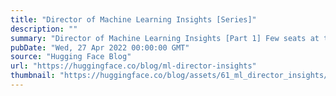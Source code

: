 ```yaml
---
title: "Director of Machine Learning Insights [Series]"
description: ""
summary: "Director of Machine Learning Insights [Part 1] Few seats at the Machine Learning table span both tec..."
pubDate: "Wed, 27 Apr 2022 00:00:00 GMT"
source: "Hugging Face Blog"
url: "https://huggingface.co/blog/ml-director-insights"
thumbnail: "https://huggingface.co/blog/assets/61_ml_director_insights/thumbnail.png"
---
```


